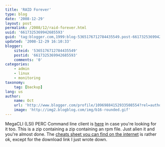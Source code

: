 ```yaml
---
title: 'RAID Forever'
type: blog
date: '2008-12-29'
layout: post
permalink: /2008/12/raid-forever.html
uuid: '6617325369942685593'
guid: 'tag:blogger.com,1999:blog-5365176712784435549.post-6617325369942685593'
updated: '2008-12-29 16:10:33'
blogger:
    siteid: '5365176712784435549'
    postid: '6617325369942685593'
    comments: '0'
categories:
    - admin
    - linux
    - monitoring
taxonomy:
    tag: [backup]
lang: us
author:
    name: Oct
    url: 'http://www.blogger.com/profile/10969884152933508554?rel=author'
    image: 'http://img2.blogblog.com/img/b16-rounded.gif'
---
```



MegaCLI (LSI) PERC Command line client is <a href="http://www.lsi.com/DistributionSystem/AssetDocument/support/downloads/megaraid/miscellaneous/linux/2.00.12_Linux_Cli.zip">here</a> in case you're looking for it too. This is a zip containing a zip containing an rpm file. Just alien it and you're almost done. The <a href="http://www.docstoc.com/docs/477297/DELL-PERC5i-Integrated---Emergency-Cheat-Sheet">cheats sheet you can find on the internet</a> is rather ok, except for the download link I just wrote down.
